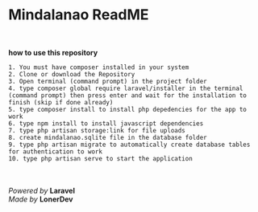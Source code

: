 # **Mindalanao ReadME**
</br>

**how to use this repository**
```
1. You must have composer installed in your system 
2. Clone or download the Repository
3. Open terminal (command prompt) in the project folder
4. type composer global require laravel/installer in the terminal (command prompt) then press enter and wait for the installation to finish (skip if done already)
5. type composer install to install php depedencies for the app to work
6. type npm install to install javascript dependencies
7. type php artisan storage:link for file uploads
8. create mindalanao.sqlite file in the database folder
9. type php artisan migrate to automatically create database tables for authentication to work
10. type php artisan serve to start the application
```
 </br></br>
_Powered by_ **Laravel** </br>
_Made by_ **LonerDev**
